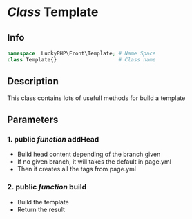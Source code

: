 # ***Class*** **Template**

## Info

```php
namespace  LuckyPHP\Front\Template; # Name Space
class Template{}                    # Class name
```

## Description
This class contains lots of usefull methods for build a template

## Parameters

### 1. public ***function*** **addHead**
- Build head content depending of the branch given
- If no given branch, it will takes the default in page.yml
- Then it creates all the tags from page.yml

### 2. public ***function*** **build**
- Build the template
- Return the result